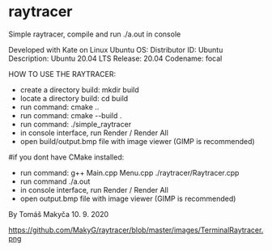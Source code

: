 # raytracer
Simple raytracer, compile and run ./a.out in console

Developed with Kate on Linux Ubuntu OS:
Distributor ID:	Ubuntu
Description:	Ubuntu 20.04 LTS
Release:	20.04
Codename:	focal

HOW TO USE THE RAYTRACER:
  - create a directory build: mkdir build
  - locate a directory build: cd build
  - run command: cmake ..
  - run command: cmake --build .
  - run command: ./simple_raytracer
  - in console interface, run Render / Render All
  - open build/output.bmp file with image viewer (GIMP is recommended)

#if you dont have CMake installed:
  - run command: g++ Main.cpp Menu.cpp ./raytracer/Raytracer.cpp
  - run command ./a.out
  - in console interface, run Render / Render All
  - open output.bmp file with image viewer (GIMP is recommended)
  
By Tomáš Makyča 10. 9. 2020

https://github.com/MakyG/raytracer/blob/master/images/TerminalRaytracer.png
